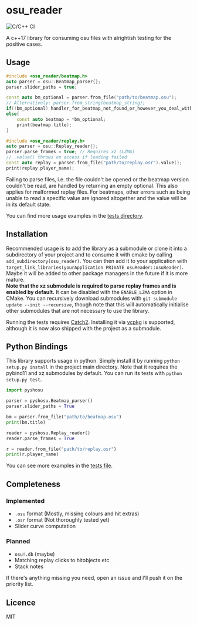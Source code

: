 # osu_reader

![C/C++ CI](https://github.com/ShaddyDC/osu_reader/workflows/C/C++%20CI/badge.svg)

A c++17 library for consuming osu files with alrightish testing for the positive cases.

## Usage

```cpp
#include <osu_reader/beatmap.h>
auto parser = osu::Beatmap_parser{};
parser.slider_paths = true;

const auto bm_optional = parser.from_file("path/to/beatmap.osu");
// Alternatively: parser.from_string(beatmap_string);
if(!bm_optional) handler_for_beatmap_not_found_or_however_you_deal_with_this_case();
else{
    const auto beatmap = *bm_optional;
    print(beatmap.title);
}
```

```cpp
#include <osu_reader/replay.h>
auto parser = osu::Replay_reader{};
parser.parse_frames = true; // Requires xz (LZMA)
// .value() throws on access if loading failed
const auto replay = parser.from_file("path/to/replay.osr").value();
print(replay.player_name);
```

Failing to parse files, i.e. the file couldn't be opened or the beatmap version couldn't be read, are handled by
returning an empty optional. This also applies for malformed replay files. For beatmaps, other errors such as being
unable to read a specific value are ignored altogether and the value will be in its default state.

You can find more usage examples in the [tests directory](tests).

## Installation

Recommended usage is to add the library as a submodule or clone it into a subdirectory of your project and to consume it
with cmake by calling `add_subdirectory(osu_reader)`. You can then add it to your application
with `target_link_libraries(yourApplication PRIVATE osuReader::osuReader)`.  
Maybe it will be added to other package managers in the future if it is more mature.  
**Note that the xz submodule is required to parse replay frames and is enabled by default.** It can be disabled with
the `ENABLE_LZMA` option in CMake. You can recursively download submodules
with `git submodule update --init --recursive`, though note that this will automatically initialise other submodules
that are not necessary to use the library.

Running the tests requires [Catch2](https://github.com/catchorg/Catch2/). Installing it
via [vcpkg](https://github.com/Microsoft/vcpkg/) is supported, although it is now also shipped with the project as a
submodule.

## Python Bindings

This library supports usage in python.
Simply install it by running `python setup.py install` in the project main directory.
Note that it requires the pybind11 and xz submodules by default.
You can run its tests with `python setup.py test`.

```python
import pyshosu

parser = pyshosu.Beatmap_parser()
parser.slider_paths = True

bm = parser.from_file("path/to/beatmap.osu")
print(bm.title)

reader = pyshosu.Replay_reader()
reader.parse_frames = True

r = reader.from_file("path/to/replay.osr")
print(r.player_name)
```

You can see more examples in the [tests file](tests/python_bindings_test.py).

## Completeness

### Implemented

- `.osu` format (Mostly, missing colours and hit extras)
- `.osr` format (Not thoroughly tested yet)
- Slider curve computation

### Planned

- `osu!.db` (maybe)
- Matching replay clicks to hitobjects etc
- Stack notes

If there's anything missing you need, open an issue and I'll push it on the priority list. 

## Licence

MIT
